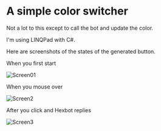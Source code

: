 # A simple color switcher

Not a lot to this except to call the bot and update the color. 

I'm using LINQPad with C#. 

[Here]: https://github.com/hansknecht/hexbot/tree/master/entries/hansknecht	"Source Code"

Here are screenshots of the states of the generated button.

When you first start

![Screen01](C:\repos\hexbot\entries\hansknecht\Screen01.png)



When you mouse over

![Screen2](C:\repos\hexbot\entries\hansknecht\Screen2.png)



After you click and Hexbot replies

![Screen3](C:\repos\hexbot\entries\hansknecht\Screen3.png)